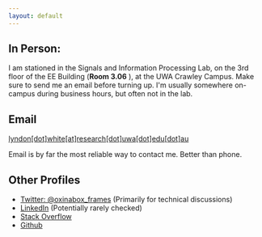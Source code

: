 ```yaml
---
layout: default
---
```



## In Person: 
I am stationed in the Signals and Information Processing Lab, on the 3rd floor of the EE Building (**Room 3.06** ), at the UWA Crawley Campus.
Make sure to send me an email before turning up. I'm usually somewhere on-campus during business hours, but often not in the lab.


## Email
[lyndon[dot]white[at]research[dot]uwa[dot]edu[dot]au](mailto:lyndon[dot]white[at]research[dot]uwa[dot]edu[dot]au)

Email is by far the most reliable way to contact me. Better than phone.

## Other Profiles
 - [Twitter: @oxinabox_frames](https://twitter.com/oxinabox_frames) (Primarily for technical discussions)
 - [LinkedIn](https://www.linkedin.com/in/lyndon-white-46b9a035/) (Potentially rarely checked)
 - [Stack Overflow](https://stackoverflow.com/users/179081/lyndon-white)
 - [Github](https://github.com/oxinabox/)
